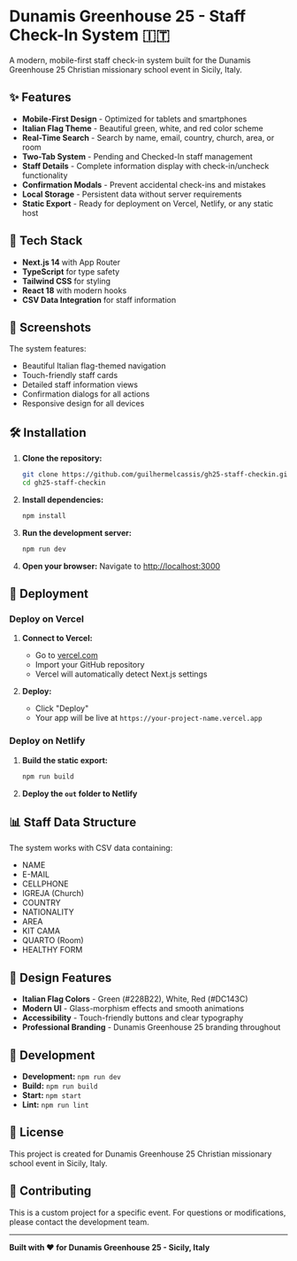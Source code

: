 # Dunamis Greenhouse 25 - Staff Check-In System 🇮🇹

A modern, mobile-first staff check-in system built for the Dunamis Greenhouse 25 Christian missionary school event in Sicily, Italy.

## ✨ Features

- **Mobile-First Design** - Optimized for tablets and smartphones
- **Italian Flag Theme** - Beautiful green, white, and red color scheme
- **Real-Time Search** - Search by name, email, country, church, area, or room
- **Two-Tab System** - Pending and Checked-In staff management
- **Staff Details** - Complete information display with check-in/uncheck functionality
- **Confirmation Modals** - Prevent accidental check-ins and mistakes
- **Local Storage** - Persistent data without server requirements
- **Static Export** - Ready for deployment on Vercel, Netlify, or any static host

## 🚀 Tech Stack

- **Next.js 14** with App Router
- **TypeScript** for type safety
- **Tailwind CSS** for styling
- **React 18** with modern hooks
- **CSV Data Integration** for staff information

## 📱 Screenshots

The system features:
- Beautiful Italian flag-themed navigation
- Touch-friendly staff cards
- Detailed staff information views
- Confirmation dialogs for all actions
- Responsive design for all devices

## 🛠️ Installation

1. **Clone the repository:**
   ```bash
   git clone https://github.com/guilhermelcassis/gh25-staff-checkin.git
   cd gh25-staff-checkin
   ```

2. **Install dependencies:**
   ```bash
   npm install
   ```

3. **Run the development server:**
   ```bash
   npm run dev
   ```

4. **Open your browser:**
   Navigate to [http://localhost:3000](http://localhost:3000)

## 🚀 Deployment

### Deploy on Vercel

1. **Connect to Vercel:**
   - Go to [vercel.com](https://vercel.com)
   - Import your GitHub repository
   - Vercel will automatically detect Next.js settings

2. **Deploy:**
   - Click "Deploy"
   - Your app will be live at `https://your-project-name.vercel.app`

### Deploy on Netlify

1. **Build the static export:**
   ```bash
   npm run build
   ```

2. **Deploy the `out` folder to Netlify**

## 📊 Staff Data Structure

The system works with CSV data containing:
- NAME
- E-MAIL
- CELLPHONE
- IGREJA (Church)
- COUNTRY
- NATIONALITY
- AREA
- KIT CAMA
- QUARTO (Room)
- HEALTHY FORM

## 🎨 Design Features

- **Italian Flag Colors** - Green (#228B22), White, Red (#DC143C)
- **Modern UI** - Glass-morphism effects and smooth animations
- **Accessibility** - Touch-friendly buttons and clear typography
- **Professional Branding** - Dunamis Greenhouse 25 branding throughout

## 🔧 Development

- **Development:** `npm run dev`
- **Build:** `npm run build`
- **Start:** `npm start`
- **Lint:** `npm run lint`

## 📄 License

This project is created for Dunamis Greenhouse 25 Christian missionary school event in Sicily, Italy.

## 🤝 Contributing

This is a custom project for a specific event. For questions or modifications, please contact the development team.

---

**Built with ❤️ for Dunamis Greenhouse 25 - Sicily, Italy** 